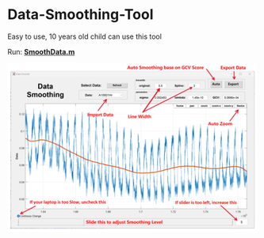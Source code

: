 # Data-Smoothing-Tool
 Easy to use, 10 years old child can use this tool



Run: <u>**SmoothData.m**</u>



![](./example.png)
